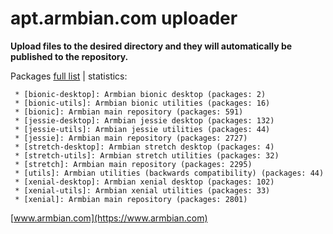 # apt.armbian.com uploader

**Upload files to the desired directory and they will automatically be published to the repository.**

Packages [full list](content.txt) | statistics:

	 * [bionic-desktop]: Armbian bionic desktop (packages: 2)
	 * [bionic-utils]: Armbian bionic utilities (packages: 16)
	 * [bionic]: Armbian main repository (packages: 591)
	 * [jessie-desktop]: Armbian jessie desktop (packages: 132)
	 * [jessie-utils]: Armbian jessie utilities (packages: 44)
	 * [jessie]: Armbian main repository (packages: 2727)
	 * [stretch-desktop]: Armbian stretch desktop (packages: 4)
	 * [stretch-utils]: Armbian stretch utilities (packages: 32)
	 * [stretch]: Armbian main repository (packages: 2295)
	 * [utils]: Armbian utilities (backwards compatibility) (packages: 44)
	 * [xenial-desktop]: Armbian xenial desktop (packages: 102)
	 * [xenial-utils]: Armbian xenial utilities (packages: 33)
	 * [xenial]: Armbian main repository (packages: 2801)

[www.armbian.com](https://www.armbian.com)
